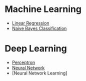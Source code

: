 # Machine Learning
* [Linear Regression](Linear%20Regression/linear-regression.md)
* [Naive Bayes Classification](Naive%20Bayes%20Classification/naive-bayes-classification.md)

# Deep Learning
* [Perceptron](Perceptron/Perceptron.md)
* [Neural Network](Neural%20Network/Neural-network.md)
* [Neural Network Learning]
